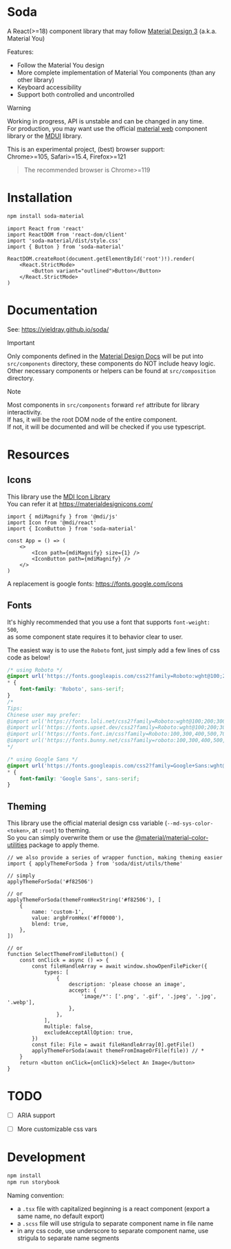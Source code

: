 # Soda

A React(>=18) component library that may follow [Material Design 3](https://m3.material.io/components) (a.k.a. Material You)

Features:

-   Follow the Material You design
-   More complete implementation of Material You components (than any other library)
-   Keyboard accessibility
-   Support both controlled and uncontrolled

> [!WARNING]  
> Working in progress, API is unstable and can be changed in any time.  
> For production, you may want use the official [material web](https://github.com/material-components/material-web) component library or the [MDUI](https://www.mdui.org/) library.

This is an experimental project, (best) browser support:  
Chrome>=105, Safari>=15.4, Firefox>=121

> The recommended browser is Chrome>=119

# Installation

```sh
npm install soda-material
```

```tsx
import React from 'react'
import ReactDOM from 'react-dom/client'
import 'soda-material/dist/style.css'
import { Button } from 'soda-material'

ReactDOM.createRoot(document.getElementById('root')!).render(
    <React.StrictMode>
        <Button variant="outlined">Button</Button>
    </React.StrictMode>
)
```

# Documentation

See: <https://yieldray.github.io/soda/>

> [!IMPORTANT]  
> Only components defined in the [Material Design Docs](https://m3.material.io/components) will be put into `src/components` directory, these components do NOT include heavy logic.  
> Other necessary components or helpers can be found at `src/composition` directory.

> [!NOTE]  
> Most components in `src/components` forward `ref` attribute for library interactivity.  
> If has, it will be the root DOM node of the entire component.  
> If not, it will be documented and will be checked if you use typescript.

# Resources

## Icons

This library use the [MDI Icon Library](https://pictogrammers.com/library/mdi/)  
You can refer it at <https://materialdesignicons.com/>

```tsx
import { mdiMagnify } from '@mdi/js'
import Icon from '@mdi/react'
import { IconButton } from 'soda-material'

const App = () => (
    <>
        <Icon path={mdiMagnify} size={1} />
        <IconButton path={mdiMagnify} />
    </>
)
```

A replacement is google fonts: <https://fonts.google.com/icons>

## Fonts

It's highly recommended that you use a font that supports `font-weight: 500`,  
as some component state requires it to behavior clear to user.

The easiest way is to use the `Roboto` font, just simply add a few lines of css code as below!

```css
/* using Roboto */
@import url('https://fonts.googleapis.com/css2?family=Roboto:wght@100;200;300;400;500;700;900&display=swap');
* {
    font-family: 'Roboto', sans-serif;
}
/*
Tips:
Chinese user may prefer:
@import url('https://fonts.loli.net/css2?family=Roboto:wght@100;200;300;400;500;700;900&display=swap');
@import url('https://fonts.upset.dev/css2?family=Roboto:wght@100;200;300;400;500;700;900&display=swap');
@import url('https://fonts.font.im/css?family=Roboto:100,300,400,500,700,900');
@import url('https://fonts.bunny.net/css?family=roboto:100,300,400,500,700,900');
*/

/* using Google Sans */
@import url('https://fonts.googleapis.com/css2?family=Google+Sans:wght@100;200;300;400;500;700;900&display=swap');
* {
    font-family: 'Google Sans', sans-serif;
}
```

## Theming

This library use the official material design css variable (`--md-sys-color-<token>`, at `:root`) to theming.  
So you can simply overwrite them or use the [@material/material-color-utilities](https://github.com/material-foundation/material-color-utilities/tree/main/typescript) package to apply theme.

```tsx
// we also provide a series of wrapper function, making theming easier
import { applyThemeForSoda } from 'soda/dist/utils/theme'

// simply
applyThemeForSoda('#f82506')

// or
applyThemeForSoda(themeFromHexString('#f82506'), [
    {
        name: 'custom-1',
        value: argbFromHex('#ff0000'),
        blend: true,
    },
])

// or
function SelectThemeFromFileButton() {
    const onClick = async () => {
        const fileHandleArray = await window.showOpenFilePicker({
            types: [
                {
                    description: 'please choose an image',
                    accept: {
                        'image/*': ['.png', '.gif', '.jpeg', '.jpg', '.webp'],
                    },
                },
            ],
            multiple: false,
            excludeAcceptAllOption: true,
        })
        const file: File = await fileHandleArray[0].getFile()
        applyThemeForSoda(await themeFromImageOrFile(file)) // *
    }
    return <button onClick={onClick}>Select An Image</button>
}
```

# TODO

-   [ ] ARIA support

-   [ ] More customizable css vars

# Development

```sh
npm install
npm run storybook
```

Naming convention:

-   a `.tsx` file with capitalized beginning is a react component (export a same name, no default export)
-   a `.scss` file will use strigula to separate component name in file name
-   in any css code, use underscore to separate component name, use strigula to separate name segments

